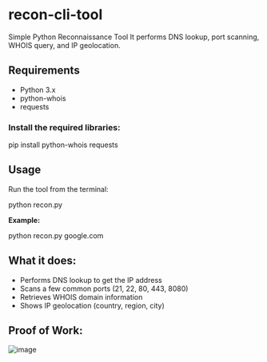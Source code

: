 # recon-cli-tool
Simple Python Reconnaissance Tool
It performs DNS lookup, port scanning, WHOIS query, and IP geolocation.

## Requirements

- Python 3.x
- python-whois
- requests

### Install the required libraries:

pip install python-whois requests

## Usage

Run the tool from the terminal:

python recon.py <target>

**Example:**

python recon.py google.com

## What it does:

- Performs DNS lookup to get the IP address  
- Scans a few common ports (21, 22, 80, 443, 8080)
- Retrieves WHOIS domain information  
- Shows IP geolocation (country, region, city)

## Proof of Work:

![image](https://github.com/user-attachments/assets/9488151f-95ac-4df2-a2f7-f22ce69b0c67)
